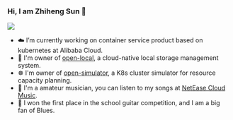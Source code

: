 ### Hi, I am Zhiheng Sun 👋

![](https://github-readme-stats.vercel.app/api?username=TheBeatles1994&theme=blue-green&show_icons=true&hide=stars)

<!--
**TheBeatles1994/TheBeatles1994** is a ✨ _special_ ✨ repository because its `README.md` (this file) appears on your GitHub profile.

Here are some ideas to get you started:

- 🔭 I’m currently working on ...
- 🌱 I’m currently learning ...
- 👯 I’m looking to collaborate on ...
- 🤔 I’m looking for help with ...
- 💬 Ask me about ...
- 📫 How to reach me: ...
- 😄 Pronouns: ...
- ⚡ Fun fact: ...
-->

- ☁️ I’m currently working on container service product based on kubernetes at Alibaba Cloud.
- 💾 I'm owner of [open-local](https://github.com/alibaba/open-local), a cloud-native local storage management system.
- ☸ I'm owner of [open-simulator](https://github.com/alibaba/open-simulator), a K8s cluster simulator for resource capacity planning.
- 🎵 I'm a amateur musician, you can listen to my songs at [NetEase Cloud Music](https://music.163.com/#/artist?id=12702335).
- 🎸 I won the first place in the school guitar competition, and I am a big fan of Blues.
